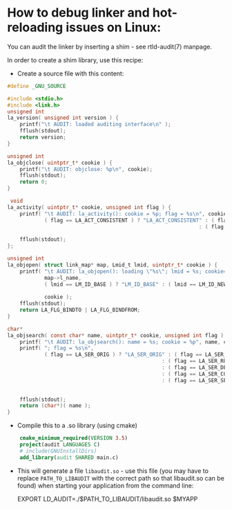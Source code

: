 # How to debug linker and hot-reloading issues on Linux:

You can audit the linker by inserting a shim - see rtld-audit(7)
manpage.

In order to create a shim library, use this recipe:

+ Create a source file with this content:
```c main.c
#define _GNU_SOURCE

#include <stdio.h>
#include <link.h>
unsigned int
la_version( unsigned int version ) {
	printf("\t AUDIT: loaded auditing interface\n" );
    fflush(stdout);
	return version;
}

unsigned int
la_objclose( uintptr_t* cookie ) {
    printf("\t AUDIT: objclose: %p\n", cookie);
    fflush(stdout);
	return 0;
}

 void
la_activity( uintptr_t* cookie, unsigned int flag ) {
	printf( "\t AUDIT: la_activity(): cookie = %p; flag = %s\n", cookie,
	        ( flag == LA_ACT_CONSISTENT ) ? "LA_ACT_CONSISTENT" : ( flag == LA_ACT_ADD )  ? "LA_ACT_ADD"
	                                                          : ( flag == LA_ACT_DELETE ) ? "LA_ACT_DELETE"
	                                                                                      : "???" );
    fflush(stdout);
};

unsigned int
la_objopen( struct link_map* map, Lmid_t lmid, uintptr_t* cookie ) {
	printf( "\t AUDIT: la_objopen(): loading \"%s\"; lmid = %s; cookie=%p\n",
	        map->l_name,
	        ( lmid == LM_ID_BASE ) ? "LM_ID_BASE" : ( lmid == LM_ID_NEWLM ) ? "LM_ID_NEWLM"
	                                                                        : "???",
	        cookie );
    fflush(stdout);
	return LA_FLG_BINDTO | LA_FLG_BINDFROM;
}

char*
la_objsearch( const char* name, uintptr_t* cookie, unsigned int flag ) {
	printf( "\t AUDIT: la_objsearch(): name = %s; cookie = %p", name, cookie );
	printf( "; flag = %s\n",
	        ( flag == LA_SER_ORIG ) ? "LA_SER_ORIG" : ( flag == LA_SER_LIBPATH ) ? "LA_SER_LIBPATH"
	                                              : ( flag == LA_SER_RUNPATH )   ? "LA_SER_RUNPATH"
	                                              : ( flag == LA_SER_DEFAULT )   ? "LA_SER_DEFAULT"
	                                              : ( flag == LA_SER_CONFIG )    ? "LA_SER_CONFIG"
	                                              : ( flag == LA_SER_SECURE )    ? "LA_SER_SECURE"
	                                                                             : "???" );

    fflush(stdout);
	return (char*)( name );
}
```

+ Compile this to a .so library (using cmake)
```CMake
    cmake_minimum_required(VERSION 3.5)
    project(audit LANGUAGES C)
    # include(GNUInstallDirs)
    add_library(audit SHARED main.c)
```

+ This will generate a file `libaudit.so` - use this file (you may
  have to replace `PATH_TO_LIBAUDIT` with the correct path so that
  libaudit.so can be found) when starting your application
  from the command line:

    EXPORT LD_AUDIT=./$PATH_TO_LIBAUDIT/libaudit.so $MYAPP

